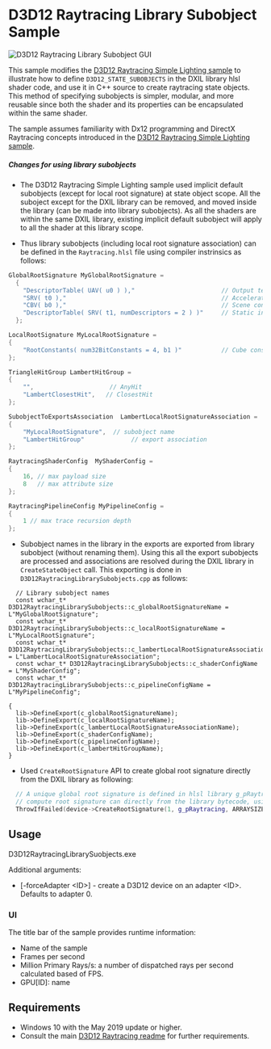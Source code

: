 # D3D12 Raytracing Library Subobject Sample
![D3D12 Raytracing Library Subobject GUI](Screenshot.png)

This sample modifies the [D3D12 Raytracing Simple Lighting sample](../D3D12RaytracingSimpleLighting/readme.md) to illustrate how to  define `D3D12_STATE_SUBOBJECTS` in the DXIL library hlsl shader code, and use it in C++ source to create raytracing state objects. This method of specifying subobjects is simpler, modular, and more reusable since both the shader and its properties can be encapsulated within the same shader.

The sample assumes familiarity with Dx12 programming and DirectX Raytracing concepts introduced in the [D3D12 Raytracing Simple Lighting sample](../D3D12RaytracingSimpleLighting/readme.md).

##### Changes for using library subobjects
* The D3D12 Raytracing Simple Lighting sample used implicit default subobjects (except for local root signature) at state object scope. All the suboject except for the DXIL library can be removed, and moved inside the library (can be made into library subobjects). As all the shaders are within the same DXIL library, existing implicit default subobject will apply to all the shader at this library scope.

* Thus library subobjects (including local root signature association) can be defined in the `Raytracing.hlsl` file using  compiler instrinsics as follows:
```cpp
GlobalRootSignature MyGlobalRootSignature =
  {
    "DescriptorTable( UAV( u0 ) ),"                        // Output texture
    "SRV( t0 ),"                                           // Acceleration structure
    "CBV( b0 ),"                                           // Scene constants
    "DescriptorTable( SRV( t1, numDescriptors = 2 ) )"     // Static index and vertex buffers.
  };

LocalRootSignature MyLocalRootSignature =
{
    "RootConstants( num32BitConstants = 4, b1 )"           // Cube constants
};

TriangleHitGroup LambertHitGroup =
{
    "",                     // AnyHit
    "LambertClosestHit",   // ClosestHit
};

SubobjectToExportsAssociation  LambertLocalRootSignatureAssociation =
{
    "MyLocalRootSignature",  // subobject name
    "LambertHitGroup"             // export association
};

RaytracingShaderConfig  MyShaderConfig =
{
    16, // max payload size
    8   // max attribute size
};

RaytracingPipelineConfig MyPipelineConfig =
{
    1 // max trace recursion depth
};
```

* Subobject names in the library in the exports are exported from library subobject (without renaming them). Using this all the export subobjects are processed and associations are resolved during the DXIL library in `CreateStateObject` call. This exporting is done in `D3D12RaytracingLibrarySubobjects.cpp` as follows:
```
  // Library subobject names
  const wchar_t* D3D12RaytracingLibrarySubobjects::c_globalRootSignatureName = L"MyGlobalRootSignature";
  const wchar_t* D3D12RaytracingLibrarySubobjects::c_localRootSignatureName =  L"MyLocalRootSignature";
  const wchar_t* D3D12RaytracingLibrarySubobjects::c_lambertLocalRootSignatureAssociationName = L"LambertLocalRootSignatureAssociation";
  const wchar_t* D3D12RaytracingLibrarySubobjects::c_shaderConfigName = L"MyShaderConfig";
  const wchar_t* D3D12RaytracingLibrarySubobjects::c_pipelineConfigName = L"MyPipelineConfig";

{
  lib->DefineExport(c_globalRootSignatureName);
  lib->DefineExport(c_localRootSignatureName);
  lib->DefineExport(c_lambertLocalRootSignatureAssociationName);
  lib->DefineExport(c_shaderConfigName);
  lib->DefineExport(c_pipelineConfigName);
  lib->DefineExport(c_lambertHitGroupName);
}
```

* Used `CreateRootSignature` API to create global root signature directly from the DXIL library as following:
```cpp
  // A unique global root signature is defined in hlsl library g_pRaytracing. For such scenario we can create
  // compute root signature can directly from the library bytecode, using CreateRootSignature API.
  ThrowIfFailed(device->CreateRootSignature(1, g_pRaytracing, ARRAYSIZE(g_pRaytracing), IID_PPV_ARGS(&m_raytracingGlobalRootSignature)));
```



## Usage
D3D12RaytracingLibrarySuobjects.exe

Additional arguments:
  * [-forceAdapter \<ID>] - create a D3D12 device on an adapter \<ID>. Defaults to adapter 0.


### UI
The title bar of the sample provides runtime information:
* Name of the sample
* Frames per second
* Million Primary Rays/s: a number of dispatched rays per second calculated based of FPS.
* GPU[ID]: name

## Requirements
* Windows 10 with the May 2019 update or higher.
* Consult the main [D3D12 Raytracing readme](../../readme.md) for further requirements.
